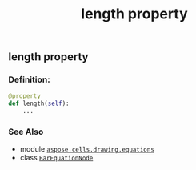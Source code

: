 ﻿---
title: length property
second_title: Aspose.Cells for Python via .NET API References
description: 
type: docs
weight: 180
url: /aspose.cells.drawing.equations/barequationnode/length/
is_root: false
---

## length property

### Definition:
```python
@property
def length(self):
    ...
```

### See Also
* module [`aspose.cells.drawing.equations`](../../)
* class [`BarEquationNode`](/cells/python-net/aspose.cells.drawing.equations/barequationnode)
